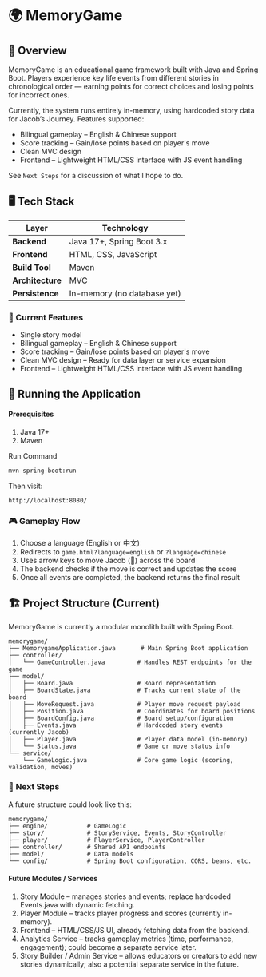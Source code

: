 # 🌍 MemoryGame

## 🧭 Overview

MemoryGame is an educational game framework built with Java and Spring Boot.
Players experience key life events from different stories in chronological order — earning points for correct choices and losing points for incorrect ones.

Currently, the system runs entirely in-memory, using hardcoded story data for Jacob’s Journey. 
Features supported:
- Bilingual gameplay – English & Chinese support
- Score tracking – Gain/lose points based on player's move
- Clean MVC design
- Frontend – Lightweight HTML/CSS interface with JS event handling

See `Next Steps` for a discussion of what I hope to do.


## 🖥️ Tech Stack

| Layer                | Technology                  |
| -------------------- | --------------------------- |
| **Backend**          | Java 17+, Spring Boot 3.x   |
| **Frontend**         | HTML, CSS, JavaScript       |
| **Build Tool**       | Maven                       |
| **Architecture**     | MVC     |
| **Persistence**      | In-memory (no database yet) |


### 🧩 Current Features
- Single story model
- Bilingual gameplay – English & Chinese support
- Score tracking – Gain/lose points based on player's move
- Clean MVC design – Ready for data layer or service expansion
- Frontend – Lightweight HTML/CSS interface with JS event handling

## 🚀 Running the Application
#### Prerequisites
1. Java 17+
2. Maven

Run Command
```bash
mvn spring-boot:run
```

Then visit:
```bash
http://localhost:8080/
```


### 🎮 Gameplay Flow
1. Choose a language (English or 中文)
2. Redirects to `game.html?language=english` or `?language=chinese`
3. Uses arrow keys to move Jacob (🙂) across the board
4. The backend checks if the move is correct and updates the score
5. Once all events are completed, the backend returns the final result

## 🏗 Project Structure (Current)
MemoryGame is currently a modular monolith built with Spring Boot.
```
memorygame/
├── MemorygameApplication.java       # Main Spring Boot application
├── controller/
│   └── GameController.java         # Handles REST endpoints for the game
├── model/
│   ├── Board.java                  # Board representation
│   ├── BoardState.java             # Tracks current state of the board
│   ├── MoveRequest.java            # Player move request payload
│   ├── Position.java               # Coordinates for board positions
│   ├── BoardConfig.java            # Board setup/configuration
│   ├── Events.java                 # Hardcoded story events (currently Jacob)
│   ├── Player.java                 # Player data model (in-memory)
│   └── Status.java                 # Game or move status info
└── service/
    └── GameLogic.java              # Core game logic (scoring, validation, moves)
```

### 🧩 Next Steps

A future structure could look like this:

```
memorygame/
├── engine/           # GameLogic
├── story/            # StoryService, Events, StoryController
├── player/           # PlayerService, PlayerController
├── controller/       # Shared API endpoints
├── model/            # Data models
└── config/           # Spring Boot configuration, CORS, beans, etc.
```

#### Future Modules / Services

1. Story Module – manages stories and events; replace hardcoded Events.java with dynamic fetching.
2. Player Module – tracks player progress and scores (currently in-memory).
3. Frontend – HTML/CSS/JS UI, already fetching data from the backend.
4. Analytics Service – tracks gameplay metrics (time, performance, engagement); could become a separate service later.
5. Story Builder / Admin Service – allows educators or creators to add new stories dynamically; also a potential separate service in the future.